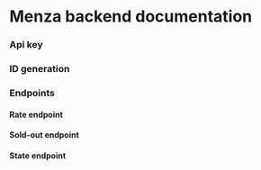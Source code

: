# Menza backend documentation

### Api key

### ID generation

### Endpoints
#### Rate endpoint
#### Sold-out endpoint
#### State endpoint
